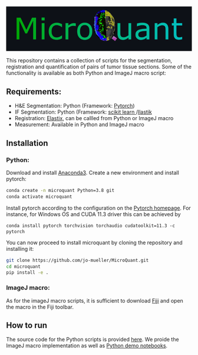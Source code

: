 ![Logo](/Logo/Logo.png)

This repository contains a collection of scripts for the segmentation, registration and quantification of pairs of tumor tissue sections. Some of the functionality is available as both Python and ImageJ macro script:

## Requirements:

- H&E Segmentation: Python (Framework: [Pytorch](https://pytorch.org))
- IF Segmentation: Python (Framework: [scikit learn ](https://scikit-learn.org/stable/index.html)/[Ilastik](https://www.ilastik.org/)
- Registration: [Elastix](https://elastix.lumc.nl/), can be callled from Python or ImageJ macro
- Measurement: Available in Python and ImageJ macro

## Installation

### Python:
Download and install [Anaconda3](https://www.anaconda.com/products/individual). Create a new environment and install pytorch:
```bash
conda create -n microquant Python=3.8 git
conda activate microquant
```

Install pytorch according to the configuration on the [Pytorch homepage](https://pytorch.org/get-started/locally/). For instance, for Windows OS and CUDA 11.3 driver this can be achieved by
```
conda install pytorch torchvision torchaudio cudatoolkit=11.3 -c pytorch
``` 

You can now proceed to install microquant by cloning the repository and installing it:
```bash
git clone https://github.com/jo-mueller/MicroQuant.git
cd microquant
pip install -e .
```

### ImageJ macro:
As for the imageJ macro scripts, it is sufficient to download [Fiji](https://imagej.net/software/fiji/) and open the macro in the Fiji toolbar.

## How to run
The source code for the Python scripts is provided [here](https://github.com/jo-mueller/MicroQuant/tree/main/microquant). We proide the ImageJ macro implementation as well as [Python demo notebooks](https://github.com/jo-mueller/MicroQuant/tree/main/notebooks/Python).


